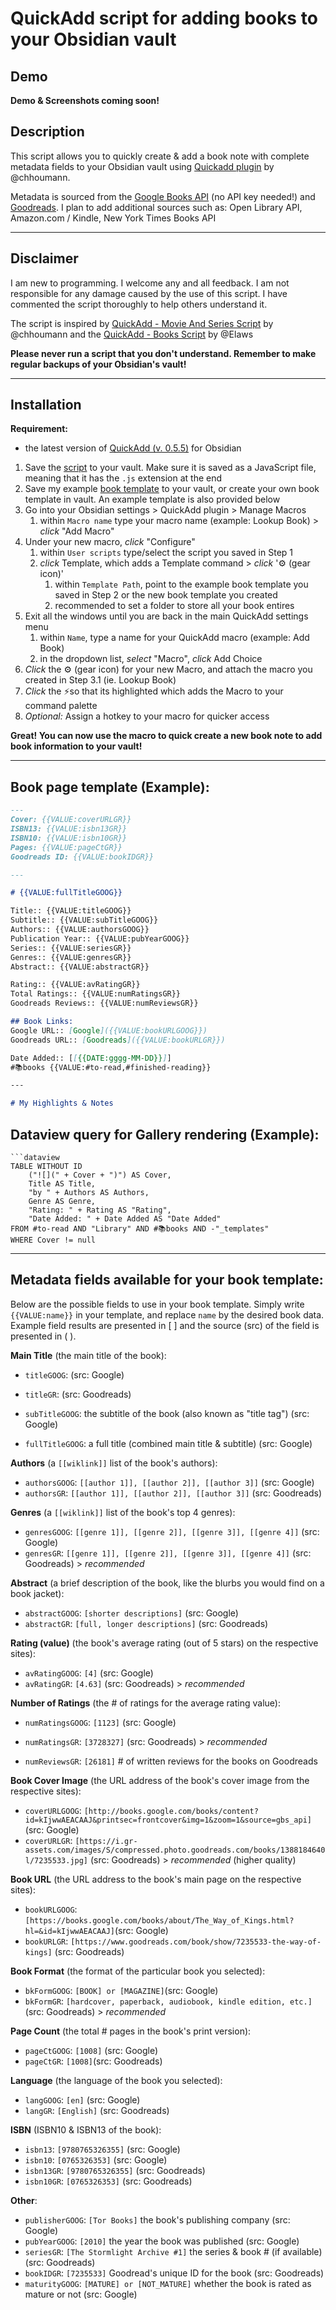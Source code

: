 # QuickAdd script for adding books to your Obsidian vault

## Demo
**Demo & Screenshots coming soon!**

## Description
This script allows you to quickly create & add a book note with complete metadata fields to your Obsidian vault using [Quickadd plugin](https://github.com/chhoumann/quickadd) by @chhoumann.

Metadata is sourced from the [Google Books API](https://developers.google.com/books/) (no API key needed!) and [Goodreads](https://www.goodreads.com/). I plan to add additional sources such as: Open Library API, Amazon.com / Kindle, New York Times Books API

---
## Disclaimer
I am new to programming. I welcome any and all feedback. I am not responsible for any damage caused by the use of this script. I have commented the script thoroughly to help others understand it.

The script is inspired by [QuickAdd - Movie And Series Script](https://github.com/chhoumann/quickadd/blob/master/docs/Examples/Macro_MovieAndSeriesScript.md) by @chhoumann and the [QuickAdd - Books Script](https://github.com/Elaws/script_googleBooks_quickAdd) by @Elaws

**Please never run a script that you don't understand. Remember to make regular backups of your Obsidian's vault!**

---
## Installation
**Requirement:**
- the latest version of [QuickAdd (v. 0.5.5)](https://github.com/chhoumann/quickadd) for Obsidian 

1. Save the [script](https://github.com/HyperFoundry/obsidian-library/blob/main/books.js) to your vault. Make sure it is saved as a JavaScript file, meaning that it has the `.js` extension at the end
2. Save my example [book template](https://github.com/HyperFoundry/obsidian-library/blob/main/Book_ExTemplate.md) to your vault, or create your own book template in vault. An example template is also provided below
3. Go into your Obsidian settings > QuickAdd plugin > Manage Macros 
	1. within `Macro name` type your macro name (example: Lookup Book) > *click* "Add Macro"
6. Under your new macro, *click* "Configure"
	1. within `User scripts` type/select the script you saved in Step 1
	2. *click* Template, which adds a Template command > *click* '⚙ (gear icon)'
		1. within `Template Path`, point to the example book template you saved in Step 2 or the new book template you created
		2. recommended to set a folder to store all your book entires
7.  Exit all the windows until you are back in the main QuickAdd settings menu
	1. within `Name`, type a name for your QuickAdd macro (example: Add Book)
	2. in the dropdown list, *select* "Macro", *click* Add Choice
8. *Click* the ⚙ (gear icon) for your new Macro, and attach the macro you created in Step 3.1 (ie. Lookup Book)
9. *Click* the ⚡so that its highlighted which adds the Macro to your command palette
10. *Optional:* Assign a hotkey to your macro for quicker access

**Great! You can now use the macro to quick create a new book note to add book information to your vault!**

---
## Book page template (Example):
```markdown
---
Cover: {{VALUE:coverURLGR}}
ISBN13: {{VALUE:isbn13GR}}
ISBN10: {{VALUE:isbn10GR}}
Pages: {{VALUE:pageCtGR}}
Goodreads ID: {{VALUE:bookIDGR}}

---

# {{VALUE:fullTitleGOOG}}

Title:: {{VALUE:titleGOOG}}
Subtitle:: {{VALUE:subTitleGOOG}}
Authors:: {{VALUE:authorsGOOG}}
Publication Year:: {{VALUE:pubYearGOOG}}
Series:: {{VALUE:seriesGR}}
Genres:: {{VALUE:genresGR}}
Abstract:: {{VALUE:abstractGR}}

Rating:: {{VALUE:avRatingGR}}
Total Ratings:: {{VALUE:numRatingsGR}}
Goodreads Reviews:: {{VALUE:numReviewsGR}}

## Book Links: 
Google URL:: [Google]({{VALUE:bookURLGOOG}})
Goodreads URL:: [Goodreads]({{VALUE:bookURLGR}})

Date Added:: [[{{DATE:gggg-MM-DD}}]]
#📚books {{VALUE:#to-read,#finished-reading}}

---

# My Highlights & Notes

```

## Dataview query for Gallery rendering (Example):
```
```dataview
TABLE WITHOUT ID 
	("![](" + Cover + ")") AS Cover,
	Title AS Title,
	"by " + Authors AS Authors,
	Genre AS Genre,
	"Rating: " + Rating AS "Rating",
	"Date Added: " + Date Added AS "Date Added"
FROM #to-read AND "Library" AND #📚books AND -"_templates"
WHERE Cover != null
```
---
## Metadata fields available for your book template:
Below are the possible fields to use in your book template. Simply write `{{VALUE:name}}` in your template, and replace `name` by the desired book data. Example field results are presented in [ ] and the source (src) of the field is presented in ( ).

**Main Title** (the main title of the book):
- `titleGOOG`: (src: Google)
- `titleGR`: (src: Goodreads)

- `subTitleGOOG`: the subtitle of the book (also known as "title tag") (src: Google)
- `fullTitleGOOG`: a full title (combined main title & subtitle) (src: Google)

**Authors** (a `[[wiklink]]` list of the book's authors):
- `authorsGOOG`: `[[author 1]], [[author 2]], [[author 3]]` (src: Google) 
- `authorsGR`: `[[author 1]], [[author 2]], [[author 3]]` (src: Goodreads)  

**Genres** (a `[[wiklink]]` list of the book's top 4 genres):
- `genresGOOG`: `[[genre 1]], [[genre 2]], [[genre 3]], [[genre 4]]` (src: Google)
- `genresGR`: `[[genre 1]], [[genre 2]], [[genre 3]], [[genre 4]]`  (src: Goodreads) > *recommended*

**Abstract** (a brief description of the book, like the blurbs you would find on a book jacket):
- `abstractGOOG`: `[shorter descriptions]` (src: Google)
- `abstractGR`: `[full, longer descriptions]` (src: Goodreads)

**Rating (value)** (the book's average rating (out of 5 stars) on the respective sites):
- `avRatingGOOG`: `[4]` (src: Google)
- `avRatingGR`: `[4.63]` (src: Goodreads) > *recommended*

**Number of Ratings** (the # of ratings for the average rating value):
- `numRatingsGOOG`: `[1123]` (src: Google)
- `numRatingsGR`: `[3728327]` (src: Goodreads) > *recommended*

- `numReviewsGR`: `[26181]` # of written reviews for the books on Goodreads

**Book Cover Image** (the URL address of the book's cover image from the respective sites):
- `coverURLGOOG`: `[http://books.google.com/books/content?id=kIjwwAEACAAJ&printsec=frontcover&img=1&zoom=1&source=gbs_api]` (src: Google)
- `coverURLGR`: `[https://i.gr-assets.com/images/S/compressed.photo.goodreads.com/books/1388184640l/7235533.jpg]` (src: Goodreads) > *recommended* (higher quality)

**Book URL** (the URL address to the book's main page on the respective sites):
- `bookURLGOOG`: `[https://books.google.com/books/about/The_Way_of_Kings.html?hl=&id=kIjwwAEACAAJ]`(src: Google)
- `bookURLGR`: `[https://www.goodreads.com/book/show/7235533-the-way-of-kings]` (src: Goodreads)

**Book Format** (the format of the particular book you selected):
- `bkFormGOOG`: `[BOOK] or [MAGAZINE]`(src: Google)
- `bkFormGR`: `[hardcover, paperback, audiobook, kindle edition, etc.]` (src: Goodreads) > *recommended*

**Page Count** (the total # pages in the book's print version):
- `pageCtGOOG`: `[1008]` (src: Google)
- `pageCtGR`: `[1008]`(src: Goodreads)

**Language** (the language of the book you selected):
- `langGOOG`: `[en]` (src: Google)
- `langGR`: `[English]` (src: Goodreads)

**ISBN** (ISBN10 & ISBN13 of the book):
- `isbn13`: `[9780765326355]` (src: Google)
- `isbn10`: `[0765326353]` (src: Google)
- `isbn13GR`: `[9780765326355]` (src: Goodreads)
- `isbn10GR`: `[0765326353]` (src: Goodreads)

**Other**:
- `publisherGOOG`: `[Tor Books]` the book's publishing company (src: Google)
- `pubYearGOOG`: `[2010]` the year the book was published (src: Google)
- `seriesGR`: `[The Stormlight Archive #1]` the series & book # (if available) (src: Goodreads)
- `bookIDGR`: `[7235533]`  Goodread's unique ID for the book (src: Goodreads)
- `maturityGOOG`: `[MATURE] or [NOT_MATURE]` whether the book is rated as mature or not (src: Google)

